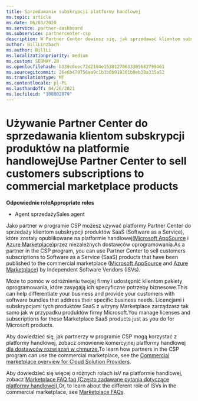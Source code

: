 ```yaml
---
title: Sprzedawanie subskrypcji platformy handlowej
ms.topic: article
ms.date: 06/03/2020
ms.service: partner-dashboard
ms.subservice: partnercenter-csp
description: W Partner Center dowiesz się, jak sprzedawać klientom subskrypcje produktów SaaS opublikowane na platformie handlowej przez niezależnych dostawców oprogramowania.
author: BillLinzbach
ms.author: BillLi
ms.localizationpriority: medium
ms.custom: SEOMAY.20
ms.openlocfilehash: b339c0eec72d2184e15301270633305682799461
ms.sourcegitcommit: 26e6b470756aa9c1b3b0b919301b0eb38a335a52
ms.translationtype: MT
ms.contentlocale: pl-PL
ms.lasthandoff: 04/26/2021
ms.locfileid: "108002879"
---
```

# <a name="use-partner-center-to-sell-customers-subscriptions-to-commercial-marketplace-products"></a><span data-ttu-id="92ede-103">Używanie Partner Center do sprzedawania klientom subskrypcji produktów na platformie handlowej</span><span class="sxs-lookup"><span data-stu-id="92ede-103">Use Partner Center to sell customers subscriptions to commercial marketplace products</span></span>

<span data-ttu-id="92ede-104">**Odpowiednie role**</span><span class="sxs-lookup"><span data-stu-id="92ede-104">**Appropriate roles**</span></span>

- <span data-ttu-id="92ede-105">Agent sprzedaży</span><span class="sxs-lookup"><span data-stu-id="92ede-105">Sales agent</span></span>

<span data-ttu-id="92ede-106">Jako partner w programie CSP możesz używać platformy Partner Center do sprzedaży klientom subskrypcji produktów SaaS (Software as a Service), które zostały opublikowane na platformie handlowej[(Microsoft AppSource](https://appsource.microsoft.com/) i [Azure Marketplace)](https://azuremarketplace.microsoft.com/)przez niezależnych dostawców oprogramowania.</span><span class="sxs-lookup"><span data-stu-id="92ede-106">As a partner in the CSP program, you can use Partner Center to sell customers subscriptions to Software as a Service (SaaS) products that have been published to the commercial marketplace ([Microsoft AppSource](https://appsource.microsoft.com/) and [Azure Marketplace](https://azuremarketplace.microsoft.com/)) by Independent Software Vendors (ISVs).</span></span>

<span data-ttu-id="92ede-107">Może to pomóc w odróżnieniu twojej firmy i udostępnić klientom pakiety oprogramowania, które zasygają ich specyficzne potrzeby biznesowe.</span><span class="sxs-lookup"><span data-stu-id="92ede-107">This can help differentiate your business and provide your customers with software bundles that address their specific business needs.</span></span> <span data-ttu-id="92ede-108">Licencjami i subskrypcjami tych produktów SaaS z witryny Marketplace zarządzasz tak samo jak w przypadku produktów firmy Microsoft.</span><span class="sxs-lookup"><span data-stu-id="92ede-108">You manage licenses and subscriptions for these Marketplace SaaS products just as you do for Microsoft products.</span></span>

<span data-ttu-id="92ede-109">Aby dowiedzieć się, jak partnerzy w programie CSP mogą korzystać z platformy handlowej, zobacz omówienie komercyjnej platformy handlowej [dla dostawców rozwiązań w chmurze.](csp-commercial-marketplace-overview.md)</span><span class="sxs-lookup"><span data-stu-id="92ede-109">To learn how partners in the CSP program can use the commercial marketplace, see the [Commercial marketplace overview for Cloud Solution Providers](csp-commercial-marketplace-overview.md).</span></span>

<span data-ttu-id="92ede-110">Aby dowiedzieć się więcej o różnych rolach isV na platformie handlowej, zobacz [Marketplace FAQ faq (Często zadawane pytania dotyczące platformy handlowej).](/azure/marketplace/marketplace-faq-publisher-guide)</span><span class="sxs-lookup"><span data-stu-id="92ede-110">Or, to learn about the different role of ISVs in the commercial marketplace, see [Marketplace FAQs](/azure/marketplace/marketplace-faq-publisher-guide).</span></span>